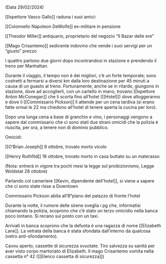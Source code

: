 (Data 29/02/2024)

[[Ispettore Vasco Gallo]] raduna i suoi amici:

[[Colonnello Napoleon DeWolfe]] ex-militare in pensione

[[Theodor Miller]] antiquario, proprietario del negozio “Il Bazar delle ere”

[[Mago Crisantemo]] sedicente indovino che vende i suoi servigi per un “giusto” prezzo

I quattro partono due giorni dopo incontrandosi in stazione e prendendo il treno per Manhattan.

Durante il viaggio, il tempo non è dei migliori, c’è un forte temporale; sono costretti a fermarsi a diversi km dalla loro destinazione per 45 minuti a causa di un guasto al treno. Fortunamente, anche se in ritardo, giungono in stazione, dove ad accoglierli, con un cartello in mano, trovano [[Ispettore Anton McConegan]] che li scorta fino all’hotel ([[Hotel]]) dove alloggeranno e dove il [[Commissario Pickson]] li attende per un cena tardiva (si erano fatte ormai le 22 ma chiedono all’hotel di tenere aperta la cucina per loro).

Dopo una lunga cena a base di granchio e vino, i personaggi vengono a sapere dal commissario che ci sono stati due strani omicidi che la polizia è riuscita, per ora, a tenere non di dominio pubblico.

Omicidi:

[[O’Brian Joseph]] 9 ottobre, trovato morto vicolo

[[Henry Ruthfild]] 18 ottobre, trovato morto in casa buttato su un materasso

(Nota: entrerà in vigore tra pochi mesi la legge sul proibizionismo, Legge Woldstat 28 ottobre)

Parlando col cameriere [[Kevin, dipendente dell'hotel]], si viene a sapere che ci sono state risse a Downtown

Commissario Pickson abita all’8°piano del palazzo di fronte l’hotel

Durante la notte, il rumore delle sirene sveglia i pg che, informatisi chiamando la polizia, scoprono che c’è stato un terzo omicidio nella banca poco lontano. Si recano sul posto con un taxi.

Arrivati in banca scoprono che la defunta è una ragazza di nome [[Elizabeth Lane]]. La vetrata della banca è stata sfondata dall’interno da qualcosa (vetro anti-sfondamento).

Cavou aperto, cassette di sicurezza svuotate. Tiro salvezza su sanità per aver visto corpo martoriato di Elizabeth. Il mago Crisantemo vomita nella cassetta n° 42 ([[Elenco cassetta di sicurezza]])